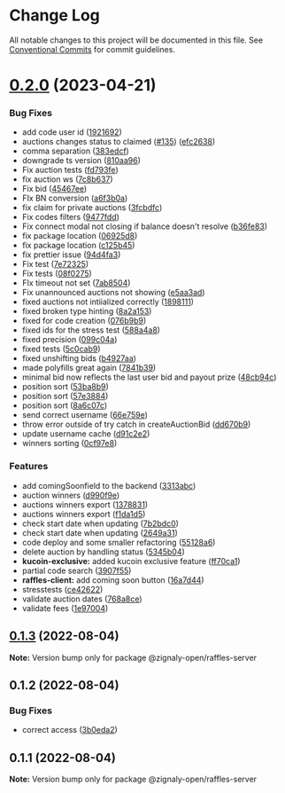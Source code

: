 # Change Log

All notable changes to this project will be documented in this file.
See [Conventional Commits](https://conventionalcommits.org) for commit guidelines.

# [0.2.0](https://github.com/zignaly-open/zigraffle/compare/@zignaly-open/raffles-server@0.1.3...@zignaly-open/raffles-server@0.2.0) (2023-04-21)


### Bug Fixes

* add code user id ([1921692](https://github.com/zignaly-open/zigraffle/commit/192169262faba5878eaff04961db49cc7497d00b))
* auctions changes status to claimed ([#135](https://github.com/zignaly-open/zigraffle/issues/135)) ([efc2638](https://github.com/zignaly-open/zigraffle/commit/efc2638b6ae3114ff816efd4a665298b77f1998d))
* comma separation ([383edcf](https://github.com/zignaly-open/zigraffle/commit/383edcf9680e009867e469af29cafa4760c405d5))
* downgrade ts version ([810aa96](https://github.com/zignaly-open/zigraffle/commit/810aa9656843d2fff02877480eb1466be50377b5))
* Fix auction tests ([fd793fe](https://github.com/zignaly-open/zigraffle/commit/fd793fee4973bebf73921d692b563bae00533544))
* fix auction ws ([7c8b637](https://github.com/zignaly-open/zigraffle/commit/7c8b637951accb5581161b83baa311486c3fca46))
* Fix bid ([45467ee](https://github.com/zignaly-open/zigraffle/commit/45467ee96029825bfef148c63f90d6728eca3f17))
* FIx BN conversion ([a6f3b0a](https://github.com/zignaly-open/zigraffle/commit/a6f3b0a4b3c21be88d8cba9b880325afe6077c1b))
* fix claim for private auctions ([3fcbdfc](https://github.com/zignaly-open/zigraffle/commit/3fcbdfc5d28d44761b0f754f4565e162ff8878c1))
* Fix codes filters ([9477fdd](https://github.com/zignaly-open/zigraffle/commit/9477fdd9aa06f2568c6e385f56255d952fe944b5))
* Fix connect modal not closing if balance doesn't resolve ([b36fe83](https://github.com/zignaly-open/zigraffle/commit/b36fe8321360b382c477086a816dd3b9139209cc))
* fix package location ([06925d8](https://github.com/zignaly-open/zigraffle/commit/06925d8077b3f1464919b3ae07657746f4dc5cb6))
* fix package location ([c125b45](https://github.com/zignaly-open/zigraffle/commit/c125b45dfaed32a9ca3d0f026136f4ef472a8e5f))
* fix prettier issue ([94d4fa3](https://github.com/zignaly-open/zigraffle/commit/94d4fa396236cad75c0808b1b1ca497d1148001b))
* Fix test ([7e72325](https://github.com/zignaly-open/zigraffle/commit/7e72325906867e39d01c7476468570a01e7f394d))
* Fix tests ([08f0275](https://github.com/zignaly-open/zigraffle/commit/08f02756b2092a9a8db631b29fef50fb9a93d917))
* FIx timeout not set ([7ab8504](https://github.com/zignaly-open/zigraffle/commit/7ab8504f968704cf3c7838113f3db111c897fb5b))
* Fix unannounced auctions not showing ([e5aa3ad](https://github.com/zignaly-open/zigraffle/commit/e5aa3ad84f3d58f291e0483df0bfe2e3f63b67e0))
* fixed auctions not intiialized correctly ([1898111](https://github.com/zignaly-open/zigraffle/commit/1898111464110aff308a4ff7edb3c3d4cd0a6242))
* fixed broken type hinting ([8a2a153](https://github.com/zignaly-open/zigraffle/commit/8a2a153e41fd26bdda382778a1db2b05417dc8b5))
* fixed for code creation ([076b9b9](https://github.com/zignaly-open/zigraffle/commit/076b9b9c1c40a958077e24f01ee3c8e5bebf99fc))
* fixed ids for the stress test ([588a4a8](https://github.com/zignaly-open/zigraffle/commit/588a4a8eec2981bf59199cff789ac0bd7f69a093))
* fixed precision ([099c04a](https://github.com/zignaly-open/zigraffle/commit/099c04af3c3e7036845fcc41ce8b0be235756d6a))
* fixed tests ([5c0cab9](https://github.com/zignaly-open/zigraffle/commit/5c0cab901895f151ac3b09ad37b72a9eebf7ad40))
* fixed unshifting bids ([b4927aa](https://github.com/zignaly-open/zigraffle/commit/b4927aa19539f08854bd2890f857b19055cf9aa7))
* made polyfills great again ([7841b39](https://github.com/zignaly-open/zigraffle/commit/7841b397530d60b6569e7ed13a87910a4c5036c3))
* minimal bid now reflects the last user bid and payout prize ([48cb94c](https://github.com/zignaly-open/zigraffle/commit/48cb94c18fde7e5d79bb76e0a654d43a6a76c54b))
* position sort ([53ba8b9](https://github.com/zignaly-open/zigraffle/commit/53ba8b91d3602f7f5ad76f6bc3d72c55d7cb5d09))
* position sort ([57e3884](https://github.com/zignaly-open/zigraffle/commit/57e388440eb83612c3bee8993015e111f3136a77))
* position sort ([8a6c07c](https://github.com/zignaly-open/zigraffle/commit/8a6c07c5cc85bdf477217e9e7a56619a803865ae))
* send correct username ([66e759e](https://github.com/zignaly-open/zigraffle/commit/66e759e70d900c2d30a2cb46e0188859335c8542))
* throw error outside of try catch in createAuctionBid ([dd670b9](https://github.com/zignaly-open/zigraffle/commit/dd670b9158e9ac6cd637b65cc47cff4f56275062))
* update username cache ([d91c2e2](https://github.com/zignaly-open/zigraffle/commit/d91c2e286927cb89579e54ef890ccea7d98bfd3e))
* winners sorting ([0cf97e8](https://github.com/zignaly-open/zigraffle/commit/0cf97e85bf9a894c3686a857c4de4517b6d968e2))


### Features

* add comingSoonfield to the backend ([3313abc](https://github.com/zignaly-open/zigraffle/commit/3313abcb4e52ceba6d1b48aa28a007110804abd1))
* auction winners ([d990f9e](https://github.com/zignaly-open/zigraffle/commit/d990f9e21305fc0e8e9e98c5332ec8b8cde4f970))
* auctions winners export ([1378831](https://github.com/zignaly-open/zigraffle/commit/13788310f262ae73942504721d0988d71da37334))
* auctions winners export ([f1da1d5](https://github.com/zignaly-open/zigraffle/commit/f1da1d5ba7c28948297f103452bb09fb2af77691))
* check start date when updating ([7b2bdc0](https://github.com/zignaly-open/zigraffle/commit/7b2bdc0d1ba1aa17e61a121040c0180c4e3a30b3))
* check start date when updating ([2649a31](https://github.com/zignaly-open/zigraffle/commit/2649a315595c0a00e141a12511aab7f510625ab6))
* code deploy and some smaller refactoring ([55128a6](https://github.com/zignaly-open/zigraffle/commit/55128a69acbb00c649b7b1008ba597ceb4f16e2c))
* delete auction by handling status ([5345b04](https://github.com/zignaly-open/zigraffle/commit/5345b0420e770434abe382a33961ba273aeb5268))
* **kucoin-exclusive:** added kucoin exclusive feature ([ff70ca1](https://github.com/zignaly-open/zigraffle/commit/ff70ca1972b63dbd50c2c103d8671b3f6e516da5))
* partial code search ([3907f55](https://github.com/zignaly-open/zigraffle/commit/3907f551bfe3d38f1d678f303f97181f94bfa544))
* **raffles-client:** add coming soon button ([16a7d44](https://github.com/zignaly-open/zigraffle/commit/16a7d44743b9dfdf1c8b453dcc8cb58be8ae5c68))
* stresstests ([ce42622](https://github.com/zignaly-open/zigraffle/commit/ce42622dd3068fbc66472ed2e98216649740a785))
* validate auction dates ([768a8ce](https://github.com/zignaly-open/zigraffle/commit/768a8ce3f50585e42014d2dc7c9e82b788b1e1d1))
* validate fees ([1e97004](https://github.com/zignaly-open/zigraffle/commit/1e9700425f0d8832ebee4174f72be39bdfa168ba))





## [0.1.3](https://github.com/zignaly-open/zigraffle/compare/@zignaly-open/raffles-server@0.1.2...@zignaly-open/raffles-server@0.1.3) (2022-08-04)

**Note:** Version bump only for package @zignaly-open/raffles-server





## 0.1.2 (2022-08-04)


### Bug Fixes

* correct access ([3b0eda2](https://github.com/zignaly-open/zigraffle/commit/3b0eda2efbe7c8eb57a3fcca8e0be306daa2ac22))





## 0.1.1 (2022-08-04)

**Note:** Version bump only for package @zignaly-open/raffles-server
